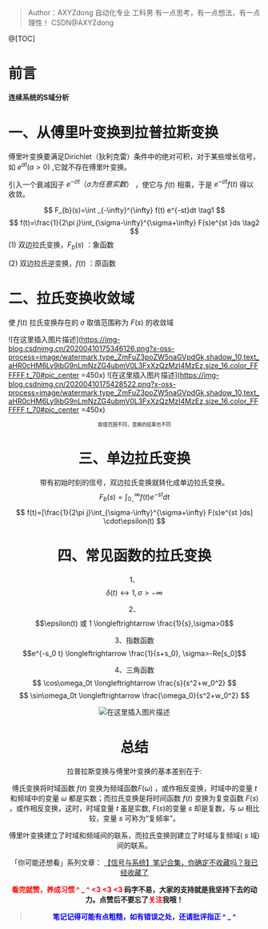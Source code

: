 >Author：AXYZdong
>自动化专业 工科男
>有一点思考，有一点想法，有一点理性！
>CSDN@AXYZdong

@[TOC]
# 前言
**连续系统的S域分析**
# 一、从傅里叶变换到拉普拉斯变换
傅里叶变换要满足Dirichlet（狄利克雷）条件中的绝对可积，对于某些增长信号，如 $e^{at}(a>0)$ ,它就不存在傅里叶变换。

引入一个衰减因子 $e^{-\sigma t}（\sigma 为任意实数）$ ，使它与 $f(t)$ 相乘，于是 $e^{-\sigma t}f(t)$ 得以收敛。

$$
F_{b}(s)=\int _{-\infty}^{\infty} f(t) e^{-st}dt \tag1
$$
$$
f(t)=\frac{1}{2\pi j}\int_{\sigma-\infty}^{\sigma+\infty} F(s)e^{st  }ds \tag2
$$
$(1)$ 双边拉氏变换，$F_b(s)$ ：象函数

$(2)$ 双边拉氏逆变换，$f(t)$ ：原函数

# 二、拉氏变换收敛域
使 $f(t)$ 拉氏变换存在的 $\sigma$ 取值范围称为 $F(s)$ 的收敛域

![在这里插入图片描述](https://img-blog.csdnimg.cn/20200410175346126.png?x-oss-process=image/watermark,type_ZmFuZ3poZW5naGVpdGk,shadow_10,text_aHR0cHM6Ly9ibG9nLmNzZG4ubmV0L3FxXzQzMzI4MzEz,size_16,color_FFFFFF,t_70#pic_center =450x)
![在这里插入图片描述](https://img-blog.csdnimg.cn/20200410175428522.png?x-oss-process=image/watermark,type_ZmFuZ3poZW5naGVpdGk,shadow_10,text_aHR0cHM6Ly9ibG9nLmNzZG4ubmV0L3FxXzQzMzI4MzEz,size_16,color_FFFFFF,t_70#pic_center =450x)
<center><sup><sup>取值范围不同，变换的结果也不同</sup></sup><center>

# 三、单边拉氏变换
带有初始时刻的信号，双边拉氏变换就转化成单边拉氏变换。
$$
F_{b}(s)=\int _{0_-}^{\infty} f(t) e^{-st}dt 
$$
$$
f(t)=[\frac{1}{2\pi j}\int_{\sigma-\infty}^{\sigma+\infty} F(s)e^{st  }ds] \cdot\epsilon(t)
$$
# 四、常见函数的拉氏变换
1、$$\delta(t)  \longleftrightarrow 1, \sigma>-\infty$$

2、$$\epsilon(t) 或 1 \longleftrightarrow \frac{1}{s},\sigma>0$$

3、指数函数
$$e^{-s_0 t} \longleftrightarrow  \frac{1}{s+s_0}, \sigma>-Re[s_0]$$

4、三角函数
$$
\cos\omega_0t   \longleftrightarrow \frac{s}{s^2+w_0^2}
$$
$$
\sin\omega_0t   \longleftrightarrow \frac{\omega_0}{s^2+w_0^2}
$$

![在这里插入图片描述](https://img-blog.csdnimg.cn/20200410181415254.png?x-oss-process=image/watermark,type_ZmFuZ3poZW5naGVpdGk,shadow_10,text_aHR0cHM6Ly9ibG9nLmNzZG4ubmV0L3FxXzQzMzI4MzEz,size_16,color_FFFFFF,t_70#pic_center)
# 总结
拉普拉斯变换与傅里叶变换的基本差别在于:

傅氏变换将时域函数 $f(t)$ 变换为频域函数$F(\omega)$ ，或作相反变换，时域中的变量 $t$ 和频域中的变量 $\omega$ 都是实数；而拉氏变换是将时间函数 $f(t)$ 变换为复变函数 $F(s)$ ，或作相反变换，这时，时域变量 $t$ 虽是实数, $F(s)$的变量 $s$ 却是复数，与 $\omega$ 相比较，变量 $s$ 可称为“复频率”。

傅里叶变换建立了时域和频域间的联系，而拉氏变换则建立了时域与复频域( $s$ 域)间的联系。
<br>

「你可能还想看」系列文章：
[【信号与系统】笔记合集，你确定不收藏吗？我已经收藏了](https://axyzdong.blog.csdn.net/article/details/105909575)

 <strong> <font color=red><strong>看完就赞，养成习惯 ^ _ ^ <3 <3 <3</font>
 码字不易，大家的支持就是我坚持下去的动力。点赞后不要忘了<font color=red>关注</font>我哦！

><font color=blue><strong>笔记记得可能有点粗糙，如有错误之处，还请批评指正 ^ _ ^</font>
